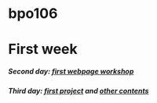 # bpo106

# First week
##### Second day: [first webpage workshop](https://github.com/greenfox-academy/bpo106/tree/master/week01/day02/first_webpage_workshop)
##### Third day: [first project](https://github.com/greenfox-academy/bpo106/tree/master/week01/day03) and [other contents](https://github.com/greenfox-academy/bpo106/tree/master/week01/day03)

